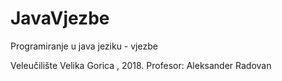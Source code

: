 # JavaVjezbe
Programiranje u java jeziku - vjezbe

Veleučilište Velika Gorica , 2018.
Profesor: Aleksander Radovan
